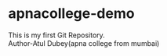 # apnacollege-demo
This is my first Git Repository.
<br>
 Author-Atul Dubey(apna college from mumbai)
